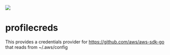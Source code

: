 [![](https://godoc.org/github.com/Bowbaq/profilecreds?status.svg)](http://godoc.org/github.com/Bowbaq/profilecreds)

# profilecreds
This provides a credentials provider for https://github.com/aws/aws-sdk-go that reads from ~/.aws/config
